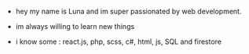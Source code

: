 - hey my name is Luna and im super passionated by web development.

- im always willing to learn new things

- i know some : react.js, php, scss, c#, html, js, SQL and firestore
